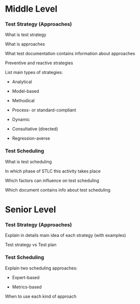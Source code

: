 # Middle Level
### Test Strategy (Approaches)
What is test strategy

What is approaches

What test documentation contains information about approaches

Preventive and reactive strategies

List main types of strategies:
* Analytical

* Model-based

* Methodical

* Process- or standard-compliant

* Dynamic

* Consultative (directed)

* Regression-averse

### Test Scheduling
What is test scheduling

In which phase of STLC this activity takes place

Which factors can influence on test scheduling

Which document contains info about test scheduling

# Senior Level
### Test Strategy (Approaches)
Explain in details main idea of each strategy (with examples)

Test strategy vs Test plan

### Test Scheduling
Explain two scheduling approaches:
* Expert-based

* Metrics-based

When to use each kind of approach



